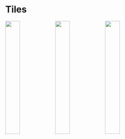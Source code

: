 # Tiles

<p float="left">
  <img src="https://user-images.githubusercontent.com/56754616/190901057-f0514cce-510d-4a26-b6e7-c87725942606.png" width="30%" />
  <img src="https://user-images.githubusercontent.com/56754616/190901059-119b6c03-c59a-4cbc-b13e-3254eb397969.png" width="30%" />
  <img src="https://user-images.githubusercontent.com/56754616/190901060-4ce7c142-2ea2-4176-92b7-cc605b8c0135.png" width="30%" />
</p>
